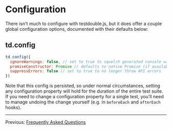 # Configuration

There isn't much to configure with testdouble.js, but it does offer a couple
global configuration options, documented with their defaults below:

## td.config

```js
td.config({
  ignoreWarnings: false, // set to true to squelch generated console warnings
  promiseConstructor: Promise // defaults to native Promise (if available)
  suppressErrors: false // set to true to no longer throw API errors
})
```

Note that this config is persisted, so under normal circumstances, setting any
configuration property will hold for the duration of the entire test suite. If
you need to change a configuration property for a single test, you'll need to
manage undoing the change yourself (e.g. in `beforeEach` and `afterEach` hooks).

***
Previous: [Frequently Asked Questions](B-frequently-asked-questions.md)
